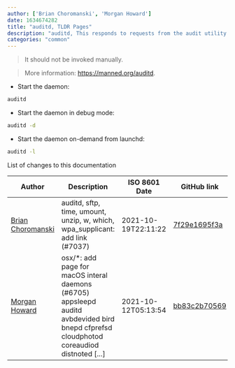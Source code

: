 ```yaml
---
author: ['Brian Choromanski', 'Morgan Howard']
date: 1634674282
title: "auditd, TLDR Pages"
description: "auditd, This responds to requests from the audit utility and notifications from the kernel."
categories: "common"
---
```

> It should not be invoked manually.

> More information: <https://manned.org/auditd>.

- Start the daemon:

```bash
auditd
```

- Start the daemon in debug mode:

```bash
auditd -d
```

- Start the daemon on-demand from launchd:

```bash
auditd -l
```
List of changes to this documentation


Author | Description | ISO 8601 Date | GitHub link
------|-----|-----|-----
[Brian Choromanski](mailto:BrianChoromanski@gmail.com) | auditd, sftp, time, umount, unzip, w, which, wpa_supplicant: add link (#7037) | 2021-10-19T22:11:22 | [7f29e1695f3a](https://github.com/tldr-pages/tldr/commit/7f29e1695f3a3e3a2ecc20c730b8484a59daa588)
[Morgan Howard](mailto:morganhoward@users.noreply.github.com) | osx/*: add page for macOS interal daemons (#6705) appsleepd auditd avbdevided bird bnepd cfprefsd cloudphotod coreaudiod distnoted [...] | 2021-10-12T05:13:54 | [bb83c2b70569](https://github.com/tldr-pages/tldr/commit/bb83c2b705696df0df9a1b1407baf4df0ebd2ffe)

